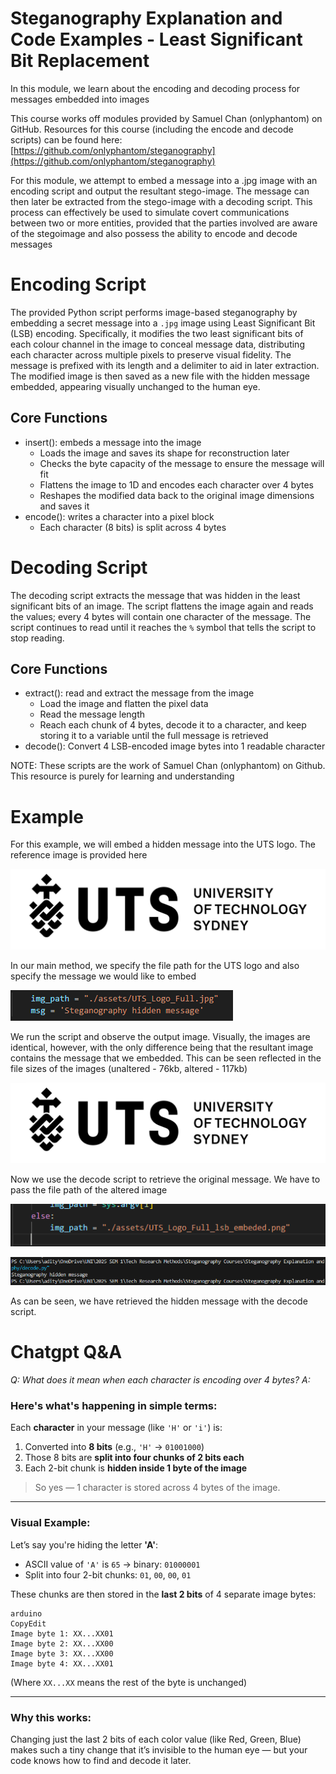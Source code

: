 # Steganography Explanation and Code Examples - Least Significant Bit Replacement

In this module, we learn about the encoding and decoding process for messages embedded into images

This course works off modules provided by Samuel Chan (onlyphantom) on GitHub. Resources for this course (including the encode and decode scripts) can be found here: [https://github.com/onlyphantom/steganography](https://github.com/onlyphantom/steganography)

For this module, we attempt to embed a message into a .jpg image with an encoding script and output the resultant stego-image. The message can then later be extracted from the stego-image with a decoding script. This process can effectively be used to simulate covert communications between two or more entities, provided that the parties involved are aware of the stegoimage and also possess the ability to encode and decode messages

# Encoding Script

The provided Python script performs image-based steganography by embedding a secret message into a `.jpg` image using Least Significant Bit (LSB) encoding. Specifically, it modifies the two least significant bits of each colour channel in the image to conceal message data, distributing each character across multiple pixels to preserve visual fidelity. The message is prefixed with its length and a delimiter to aid in later extraction. The modified image is then saved as a new file with the hidden message embedded, appearing visually unchanged to the human eye.

## Core Functions

- insert(): embeds a message into the image
    - Loads the image and saves its shape for reconstruction later
    - Checks the byte capacity of the message to ensure the message will fit
    - Flattens the image to 1D and encodes each character over 4 bytes
    - Reshapes the modified data back to the original image dimensions and saves it
- encode(): writes a character into a pixel block
    - Each character (8 bits) is split across 4 bytes

# Decoding Script

The decoding script extracts the message that was hidden in the least significant bits of an image. The script flattens the image again and reads the values; every 4 bytes will contain one character of the message. The script continues to read until it reaches the `%` symbol that tells the script to stop reading.

## Core Functions

- extract(): read and extract the message from the image
    - Load the image and flatten the pixel data
    - Read the message length
    - Reach each chunk of 4 bytes, decode it to a character, and keep storing it to a variable until the full message is retrieved
- decode(): Convert 4 LSB-encoded image bytes into 1 readable character

NOTE: These scripts are the work of Samuel Chan (onlyphantom) on Github. This resource is purely for learning and understanding

# Example

For this example, we will embed a hidden message into the UTS logo. The reference image is provided here

![UTS_Logo_Full.jpg](UTS_Logo_Full.jpg)

In our main method, we specify the file path for the UTS logo and also specify the message we would like to embed

![image.png](image.png)

We run the script and observe the output image. Visually, the images are identical, however, with the only difference being that the resultant image contains the message that we embedded. This can be seen reflected in the file sizes of the images (unaltered - 76kb, altered - 117kb)

![image.png](image%201.png)

Now we use the decode script to retrieve the original message. We have to pass the file path of the altered image

![image.png](image%202.png)

![image.png](image%203.png)

As can be seen, we have retrieved the hidden message with the decode script.

# Chatgpt Q&A

*Q: What does it mean when each character is encoding over 4 bytes?
A:* 

### Here's what's happening in simple terms:

Each **character** in your message (like `'H'` or `'i'`) is:

1. Converted into **8 bits** (e.g., `'H'` → `01001000`)
2. Those 8 bits are **split into four chunks of 2 bits each**
3. Each 2-bit chunk is **hidden inside 1 byte of the image**

> So yes — 1 character is stored across 4 bytes of the image.
> 

---

### Visual Example:

Let’s say you're hiding the letter **'A'**:

- ASCII value of `'A'` is `65` → binary: `01000001`
- Split into four 2-bit chunks: `01`, `00`, `00`, `01`

These chunks are then stored in the **last 2 bits** of 4 separate image bytes:

```
arduino
CopyEdit
Image byte 1: XX...XX01
Image byte 2: XX...XX00
Image byte 3: XX...XX00
Image byte 4: XX...XX01
```

(Where `XX...XX` means the rest of the byte is unchanged)

---

### Why this works:

Changing just the last 2 bits of each color value (like Red, Green, Blue) makes such a tiny change that it’s invisible to the human eye — but your code knows how to find and decode it later.